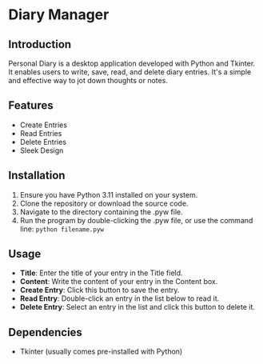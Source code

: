 # Diary Manager

## Introduction
Personal Diary is a desktop application developed with Python and Tkinter. It enables users to write, save, read, and delete diary entries. It's a simple and effective way to jot down thoughts or notes.

## Features
- Create Entries
- Read Entries
- Delete Entries
- Sleek Design

## Installation
1. Ensure you have Python 3.11 installed on your system.
2. Clone the repository or download the source code.
3. Navigate to the directory containing the .pyw file.
3. Run the program by double-clicking the .pyw file, or use the command line:
```python filename.pyw```

## Usage
- **Title**: Enter the title of your entry in the Title field.
- **Content**: Write the content of your entry in the Content box.
- **Create Entry**: Click this button to save the entry.
- **Read Entry**: Double-click an entry in the list below to read it.
- **Delete Entry**: Select an entry in the list and click this button to delete it.

## Dependencies
- Tkinter (usually comes pre-installed with Python)
